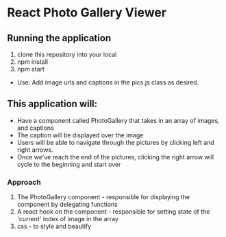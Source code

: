 # React Photo Gallery Viewer

## Running the application
  1. clone this repository into your local
  2. npm install
  3. npm start
  
  - Use: Add image urls and captions in the pics.js class as desired.

## This application will:
  - Have a component called PhotoGallery that takes in an array of images, and captions
  - The caption will be displayed over the image
  - Users will be able to navigate through the pictures by clicking left and right arrows.
  - Once we've reach the end of the pictures, clicking the right arrow will cycle to the beginning and start over
  
### Approach
  1. The PhotoGallery component - responsible for displaying the component by delegating functions
  2. A react hook on the component - responsible for setting state of the 'current' index of image in the array
  3. css - to style and beautify 
  
